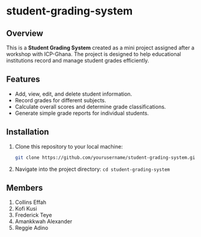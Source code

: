 # student-grading-system

## Overview
This is a **Student Grading System** created as a mini project assigned after a workshop with ICP-Ghana. The project is designed to help educational institutions record and manage student grades efficiently.

## Features
- Add, view, edit, and delete student information.
- Record grades for different subjects.
- Calculate overall scores and determine grade classifications.
- Generate simple grade reports for individual students.

## Installation
1. Clone this repository to your local machine:
   ```bash
   git clone https://github.com/yourusername/student-grading-system.git

2. Navigate into the project directory:
  `cd student-grading-system`


## Members

1. Collins Effah
2. Kofi Kusi
3. Frederick Teye
4. Amankkwah Alexander 
5. Reggie Adino



